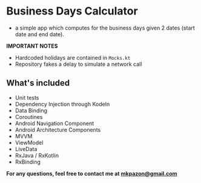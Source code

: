 # Business Days Calculator
- a simple app which computes for the business days given 2 dates (start date and end date).

**IMPORTANT NOTES**

- Hardcoded holidays are contained in `Mocks.kt`
- Repository fakes a delay to simulate a network call


## What's included

- Unit tests
- Dependency Injection through KodeIn
- Data Binding
- Coroutines
- Android Navigation Component
- Android Architecture Components
 - MVVM
 - ViewModel
 - LiveData
- RxJava / RxKotlin
- RxBinding

**For any questions, feel free to contact me at <mkpazon@gmail.com>**
